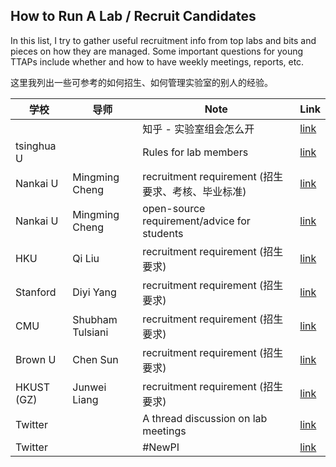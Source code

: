 ## How to Run A Lab / Recruit Candidates

In this list, I try to gather useful recruitment info from top labs and bits and pieces on how they are managed. Some important questions for young TTAPs include whether and how to have weekly meetings, reports, etc.

这里我列出一些可参考的如何招生、如何管理实验室的别人的经验。


| 学校       | 导师           | Note                                               | Link                                                                                                                                                                              |
|------------|----------------|----------------------------------------------------|-----------------------------------------------------------------------------------------------------------------------------------------------------------------------------------|
|            |                | 知乎 - 实验室组会怎么开                            | [link](https://www.zhihu.com/question/22215108?utm_source=wechat_session&utm_medium=social&utm_oi=1011005853909884928&utm_content=group3_supplementQuestions&utm_campaign=shareopn)       |
| tsinghua U |                | Rules for lab members                              | [link](https://www.zhihu.com/question/510167831/answer/2618083563?utm_source=wechat_session&utm_medium=social&utm_oi=1011005853909884928&utm_content=group3_Answer&utm_campaign=shareopn) |
| Nankai U   | Mingming Cheng | recruitment requirement (招生要求、考核、毕业标准) | [link](https://mmcheng.net/recruit/)                                                                                                                                                      |
|Nankai U	|Mingming Cheng 	|open-source requirement/advice for students	|[link](https://mmcheng.net/notice/)|
|HKU	|Qi Liu 	|recruitment requirement (招生要求)	|[link](https://leuchine.github.io/post/recruitment/)|
|Stanford	|Diyi Yang 	|recruitment requirement (招生要求)	|[link](https://cs.stanford.edu/~diyiy/getinvolved.html)|
|CMU	|Shubham Tulsiani	|recruitment requirement (招生要求)	|[link](https://shubhtuls.github.io/)|
|Brown U	| Chen Sun	|recruitment requirement (招生要求)	|[link](https://chensun.me/application.html)|
|HKUST (GZ)	| Junwei Liang	|recruitment requirement (招生要求)	|[link](https://junweiliang.me/letter.html)|
|Twitter	| | A thread discussion on lab meetings	|[link](https://twitter.com/adjiboussodieng/status/1569471796839354370)|
|Twitter	| | #NewPI	|[link](https://twitter.com/hashtag/NewPI)|

